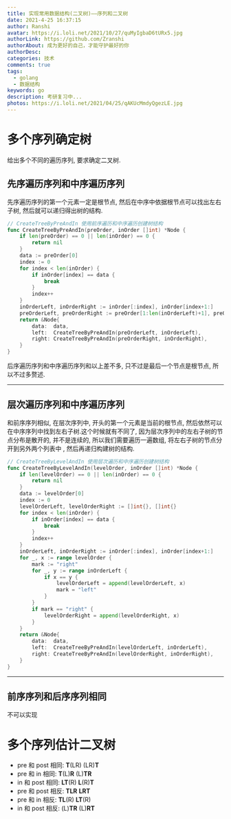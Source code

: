 ```yaml
---
title: 实现常用数据结构(二叉树)——序列和二叉树
date: 2021-4-25 16:37:15
author: Ranshi
avatar: https://i.loli.net/2021/10/27/quMyIgbaD6tURx5.jpg
authorLink: https://github.com/Zranshi
authorAbout: 成为更好的自己，才能守护最好的你
authorDesc:
categories: 技术
comments: true
tags:
  - golang
  - 数据结构
keywords: go
description: 考研复习中...
photos: https://i.loli.net/2021/04/25/qAKUcMmdyQgezLE.jpg
---
```


# 多个序列确定树

给出多个不同的遍历序列, 要求确定二叉树.

## 先序遍历序列和中序遍历序列

先序遍历序列的第一个元素一定是根节点, 然后在中序中依据根节点可以找出左右子树, 然后就可以递归得出树的结构.

```Go
// CreateTreeByPreAndIn 使用前序遍历和中序遍历创建树结构
func CreateTreeByPreAndIn(preOrder, inOrder []int) *Node {
	if len(preOrder) == 0 || len(inOrder) == 0 {
		return nil
	}
	data := preOrder[0]
	index := 0
	for index < len(inOrder) {
		if inOrder[index] == data {
			break
		}
		index++
	}
	inOrderLeft, inOrderRight := inOrder[:index], inOrder[index+1:]
	preOrderLeft, preOrderRight := preOrder[1:len(inOrderLeft)+1], preOrder[1+len(inOrderLeft):]
	return &Node{
		data:  data,
		left:  CreateTreeByPreAndIn(preOrderLeft, inOrderLeft),
		right: CreateTreeByPreAndIn(preOrderRight, inOrderRight),
	}
}
```

后序遍历序列和中序遍历序列和以上差不多, 只不过是最后一个节点是根节点, 所以不过多赘述.

---

## 层次遍历序列和中序遍历序列

和前序序列相似, 在层次序列中, 开头的第一个元素是当前的根节点, 然后依然可以在中序序列中找到左右子树.这个时候就有不同了, 因为层次序列中的左右子树的节点分布是散开的, 并不是连续的, 所以我们需要遍历一遍数组, 将左右子树的节点分开到另外两个列表中 , 然后再递归构建树的结构.

```Go
// CreateTreeByLevelAndIn 使用层次遍历和中序遍历创建树结构
func CreateTreeByLevelAndIn(levelOrder, inOrder []int) *Node {
	if len(levelOrder) == 0 || len(inOrder) == 0 {
		return nil
	}
	data := levelOrder[0]
	index := 0
	levelOrderLeft, levelOrderRight := []int{}, []int{}
	for index < len(inOrder) {
		if inOrder[index] == data {
			break
		}
		index++
	}
	inOrderLeft, inOrderRight := inOrder[:index], inOrder[index+1:]
	for _, x := range levelOrder {
		mark := "right"
		for _, y := range inOrderLeft {
			if x == y {
				levelOrderLeft = append(levelOrderLeft, x)
				mark = "left"
			}
		}
		if mark == "right" {
			levelOrderRight = append(levelOrderRight, x)
		}
	}
	return &Node{
		data:  data,
		left:  CreateTreeByPreAndIn(levelOrderLeft, inOrderLeft),
		right: CreateTreeByPreAndIn(levelOrderRight, inOrderRight),
	}
}
```

---

## 前序序列和后序序列相同

不可以实现

# 多个序列估计二叉树

- pre 和 post 相同: **T**(LR) (LR)**T**
- pre 和 in 相同: **T**(L)**R** (L)**TR**
- in 和 post 相同: **LT**(R) **L**(R)**T**
- pre 和 post 相反: **TLR** **LRT**
- pre 和 in 相反: **TL**(R) **LT**(R)
- in 和 post 相反: (L)**TR** (L)**RT**

